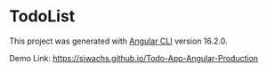 # TodoList

This project was generated with [Angular CLI](https://github.com/angular/angular-cli) version 16.2.0.

Demo Link: https://siwachs.github.io/Todo-App-Angular-Production
